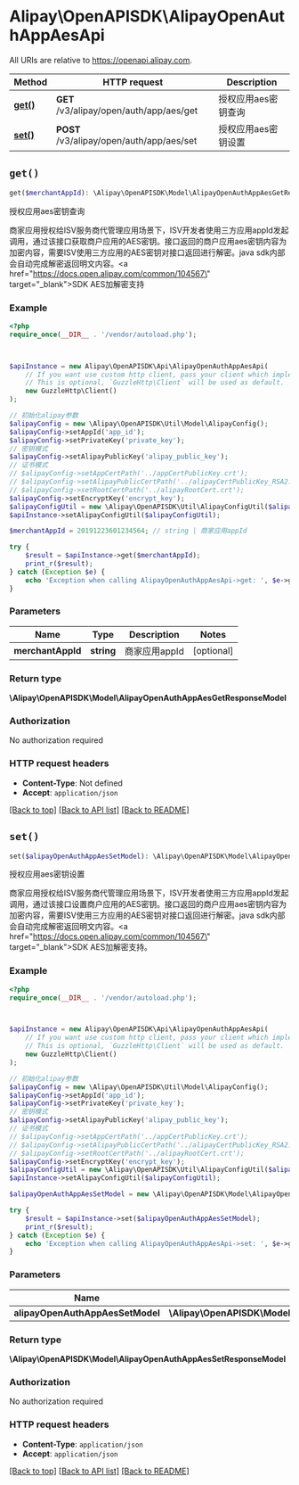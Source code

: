 # Alipay\OpenAPISDK\AlipayOpenAuthAppAesApi

All URIs are relative to https://openapi.alipay.com.

Method | HTTP request | Description
------------- | ------------- | -------------
[**get()**](AlipayOpenAuthAppAesApi.md#get) | **GET** /v3/alipay/open/auth/app/aes/get | 授权应用aes密钥查询
[**set()**](AlipayOpenAuthAppAesApi.md#set) | **POST** /v3/alipay/open/auth/app/aes/set | 授权应用aes密钥设置


## `get()`

```php
get($merchantAppId): \Alipay\OpenAPISDK\Model\AlipayOpenAuthAppAesGetResponseModel
```

授权应用aes密钥查询

商家应用授权给ISV服务商代管理应用场景下，ISV开发者使用三方应用appId发起调用，通过该接口获取商户应用的AES密钥。接口返回的商户应用aes密钥内容为加密内容，需要ISV使用三方应用的AES密钥对接口返回进行解密。java sdk内部会自动完成解密返回明文内容。<a href=\"https://docs.open.alipay.com/common/104567\" target=\"_blank\">SDK AES加解密支持</a>

### Example

```php
<?php
require_once(__DIR__ . '/vendor/autoload.php');



$apiInstance = new Alipay\OpenAPISDK\Api\AlipayOpenAuthAppAesApi(
    // If you want use custom http client, pass your client which implements `GuzzleHttp\ClientInterface`.
    // This is optional, `GuzzleHttp\Client` will be used as default.
    new GuzzleHttp\Client()
);

// 初始化alipay参数
$alipayConfig = new \Alipay\OpenAPISDK\Util\Model\AlipayConfig();
$alipayConfig->setAppId('app_id');
$alipayConfig->setPrivateKey('private_key');
// 密钥模式
$alipayConfig->setAlipayPublicKey('alipay_public_key');
// 证书模式
// $alipayConfig->setAppCertPath('../appCertPublicKey.crt');
// $alipayConfig->setAlipayPublicCertPath('../alipayCertPublicKey_RSA2.crt');
// $alipayConfig->setRootCertPath('../alipayRootCert.crt');
$alipayConfig->setEncryptKey('encrypt_key');
$alipayConfigUtil = new \Alipay\OpenAPISDK\Util\AlipayConfigUtil($alipayConfig);
$apiInstance->setAlipayConfigUtil($alipayConfigUtil);

$merchantAppId = 20191223601234564; // string | 商家应用appId

try {
    $result = $apiInstance->get($merchantAppId);
    print_r($result);
} catch (Exception $e) {
    echo 'Exception when calling AlipayOpenAuthAppAesApi->get: ', $e->getMessage(), PHP_EOL;
}
```

### Parameters

Name | Type | Description  | Notes
------------- | ------------- | ------------- | -------------
 **merchantAppId** | **string**| 商家应用appId | [optional]

### Return type

**\Alipay\OpenAPISDK\Model\AlipayOpenAuthAppAesGetResponseModel**

### Authorization

No authorization required

### HTTP request headers

- **Content-Type**: Not defined
- **Accept**: `application/json`

[[Back to top]](#) [[Back to API list]](../../README.md#api-endpoints)
[[Back to README]](../../README.md)

## `set()`

```php
set($alipayOpenAuthAppAesSetModel): \Alipay\OpenAPISDK\Model\AlipayOpenAuthAppAesSetResponseModel
```

授权应用aes密钥设置

商家应用授权给ISV服务商代管理应用场景下，ISV开发者使用三方应用appId发起调用，通过该接口设置商户应用的AES密钥。接口返回的商户应用aes密钥内容为加密内容，需要ISV使用三方应用的AES密钥对接口返回进行解密。java sdk内部会自动完成解密返回明文内容。<a href=\"https://docs.open.alipay.com/common/104567\" target=\"_blank\">SDK AES加解密支持。</a>

### Example

```php
<?php
require_once(__DIR__ . '/vendor/autoload.php');



$apiInstance = new Alipay\OpenAPISDK\Api\AlipayOpenAuthAppAesApi(
    // If you want use custom http client, pass your client which implements `GuzzleHttp\ClientInterface`.
    // This is optional, `GuzzleHttp\Client` will be used as default.
    new GuzzleHttp\Client()
);

// 初始化alipay参数
$alipayConfig = new \Alipay\OpenAPISDK\Util\Model\AlipayConfig();
$alipayConfig->setAppId('app_id');
$alipayConfig->setPrivateKey('private_key');
// 密钥模式
$alipayConfig->setAlipayPublicKey('alipay_public_key');
// 证书模式
// $alipayConfig->setAppCertPath('../appCertPublicKey.crt');
// $alipayConfig->setAlipayPublicCertPath('../alipayCertPublicKey_RSA2.crt');
// $alipayConfig->setRootCertPath('../alipayRootCert.crt');
$alipayConfig->setEncryptKey('encrypt_key');
$alipayConfigUtil = new \Alipay\OpenAPISDK\Util\AlipayConfigUtil($alipayConfig);
$apiInstance->setAlipayConfigUtil($alipayConfigUtil);

$alipayOpenAuthAppAesSetModel = new \Alipay\OpenAPISDK\Model\AlipayOpenAuthAppAesSetModel(); // \Alipay\OpenAPISDK\Model\AlipayOpenAuthAppAesSetModel

try {
    $result = $apiInstance->set($alipayOpenAuthAppAesSetModel);
    print_r($result);
} catch (Exception $e) {
    echo 'Exception when calling AlipayOpenAuthAppAesApi->set: ', $e->getMessage(), PHP_EOL;
}
```

### Parameters

Name | Type | Description  | Notes
------------- | ------------- | ------------- | -------------
 **alipayOpenAuthAppAesSetModel** | **\Alipay\OpenAPISDK\Model\AlipayOpenAuthAppAesSetModel**|  | [optional]

### Return type

**\Alipay\OpenAPISDK\Model\AlipayOpenAuthAppAesSetResponseModel**

### Authorization

No authorization required

### HTTP request headers

- **Content-Type**: `application/json`
- **Accept**: `application/json`

[[Back to top]](#) [[Back to API list]](../../README.md#api-endpoints)
[[Back to README]](../../README.md)
